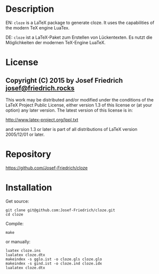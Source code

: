 # Description

EN: `cloze` is a LaTeX package to generate cloze. It uses the
capabilities of the modern TeX engine LuaTex.

DE: `cloze` ist a LaTeX-Paket zum Erstellen von Lückentexten. Es nutzt
die Möglichkeiten der modernen TeX-Engine LuaTeX.

# License

Copyright (C) 2015 by Josef Friedrich <josef@friedrich.rocks>
------------------------------------------------------------------------
This work may be distributed and/or modified under the conditions of
the LaTeX Project Public License, either version 1.3 of this license
or (at your option) any later version.  The latest version of this
license is in:

  http://www.latex-project.org/lppl.txt

and version 1.3 or later is part of all distributions of LaTeX
version 2005/12/01 or later.

# Repository

https://github.com/Josef-Friedrich/cloze

# Installation

Get source:

    git clone git@github.com:Josef-Friedrich/cloze.git
    cd cloze

Compile:

    make

or manually:

    luatex cloze.ins
    lualatex cloze.dtx
    makeindex -s gglo.ist -o cloze.gls cloze.glo
    makeindex -s gind.ist -o cloze.ind cloze.idx
    lualatex cloze.dtx

